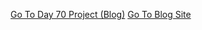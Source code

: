 [Go To Day 70 Project (Blog)](https://github.com/MdGhulamAzadAnsari/blog)
[Go To Blog Site](https://ghulam-blog.herokuapp.com/)
